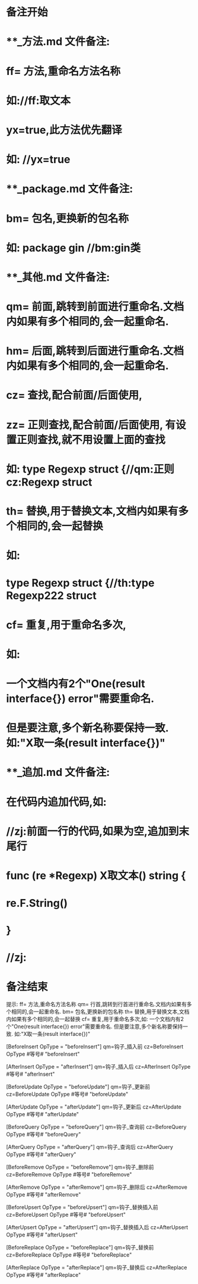 # 备注开始
# **_方法.md 文件备注:
# ff= 方法,重命名方法名称
# 如://ff:取文本
#
# yx=true,此方法优先翻译
# 如: //yx=true

# **_package.md 文件备注:
# bm= 包名,更换新的包名称 
# 如: package gin //bm:gin类

# **_其他.md 文件备注:
# qm= 前面,跳转到前面进行重命名.文档内如果有多个相同的,会一起重命名.
# hm= 后面,跳转到后面进行重命名.文档内如果有多个相同的,会一起重命名.
# cz= 查找,配合前面/后面使用,
# zz= 正则查找,配合前面/后面使用, 有设置正则查找,就不用设置上面的查找
# 如: type Regexp struct {//qm:正则 cz:Regexp struct
#
# th= 替换,用于替换文本,文档内如果有多个相同的,会一起替换
# 如:
# type Regexp struct {//th:type Regexp222 struct
#
# cf= 重复,用于重命名多次,
# 如: 
# 一个文档内有2个"One(result interface{}) error"需要重命名.
# 但是要注意,多个新名称要保持一致. 如:"X取一条(result interface{})"

# **_追加.md 文件备注:
# 在代码内追加代码,如:
# //zj:前面一行的代码,如果为空,追加到末尾行
# func (re *Regexp) X取文本() string { 
# re.F.String()
# }
# //zj:
# 备注结束

提示:
ff= 方法,重命名方法名称
qm= 行首,跳转到行首进行重命名.文档内如果有多个相同的,会一起重命名.
bm= 包名,更换新的包名称
th= 替换,用于替换文本,文档内如果有多个相同的,会一起替换
cf= 重复,用于重命名多次,如: 一个文档内有2个"One(result interface{}) error"需要重命名.
 但是要注意,多个新名称要保持一致. 如:"X取一条(result interface{})"

[BeforeInsert OpType = "beforeInsert"]
qm=钩子_插入前
cz=BeforeInsert OpType #等号# "beforeInsert"

[AfterInsert OpType = "afterInsert"]
qm=钩子_插入后
cz=AfterInsert OpType #等号# "afterInsert"

[BeforeUpdate OpType = "beforeUpdate"]
qm=钩子_更新前
cz=BeforeUpdate OpType #等号# "beforeUpdate"

[AfterUpdate OpType = "afterUpdate"]
qm=钩子_更新后
cz=AfterUpdate OpType #等号# "afterUpdate"

[BeforeQuery OpType = "beforeQuery"]
qm=钩子_查询前
cz=BeforeQuery OpType #等号# "beforeQuery"

[AfterQuery OpType = "afterQuery"]
qm=钩子_查询后
cz=AfterQuery OpType #等号# "afterQuery"

[BeforeRemove OpType = "beforeRemove"]
qm=钩子_删除前
cz=BeforeRemove OpType #等号# "beforeRemove"

[AfterRemove OpType = "afterRemove"]
qm=钩子_删除后
cz=AfterRemove OpType #等号# "afterRemove"

[BeforeUpsert OpType = "beforeUpsert"]
qm=钩子_替换插入前
cz=BeforeUpsert OpType #等号# "beforeUpsert"

[AfterUpsert OpType = "afterUpsert"]
qm=钩子_替换插入后
cz=AfterUpsert OpType #等号# "afterUpsert"

[BeforeReplace OpType = "beforeReplace"]
qm=钩子_替换前
cz=BeforeReplace OpType #等号# "beforeReplace"

[AfterReplace OpType = "afterReplace"]
qm=钩子_替换后
cz=AfterReplace OpType #等号# "afterReplace"
